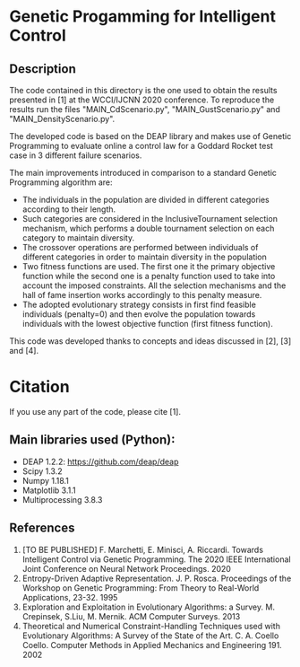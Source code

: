 # Genetic Progamming for Intelligent Control


## Description
The code contained in this directory is the one used to obtain the results presented in [1] at the WCCI/IJCNN 2020 conference. To reproduce the results run the files "MAIN_CdScenario.py", "MAIN_GustScenario.py" and "MAIN_DensityScenario.py".

The developed code is based on the DEAP library and makes use of Genetic Programming to evaluate online a control law for a 
Goddard Rocket test case in 3 different failure scenarios.

The main improvements introduced in comparison to a standard Genetic Programming algorithm are:
* The individuals in the population are divided in different categories according to their length.
* Such categories are considered in the InclusiveTournament selection mechanism, which performs a double tournament selection on each category to maintain diversity.
* The crossover operations are performed between individuals of different categories in order to maintain diversity in the population
* Two fitness functions are used. The first one it the primary objective function while the second one is a penalty function used to take into account the imposed constraints. All the selection mechanisms and the hall of fame insertion works accordingly to this penalty measure.
* The adopted evolutionary strategy consists in first find feasible individuals (penalty=0) and then evolve the population towards individuals with the lowest objective function (first fitness function).

This code was developed thanks to concepts and ideas discussed in [2], [3] and [4].
  

# Citation
If you use any part of the code, please cite [1].


## Main libraries used (Python):
  * DEAP 1.2.2: https://github.com/deap/deap
  * Scipy 1.3.2
  * Numpy 1.18.1
  * Matplotlib 3.1.1
  * Multiprocessing 3.8.3

## References
1. [TO BE PUBLISHED] F. Marchetti, E. Minisci, A. Riccardi. Towards Intelligent Control via Genetic Programming. 
The 2020 IEEE International Joint Conference on Neural Network Proceedings. 2020
2. Entropy-Driven Adaptive Representation. J. P. Rosca. Proceedings of the Workshop on Genetic Programming: From Theory to Real-World Applications, 23-32. 1995
3. Exploration and Exploitation in Evolutionary Algorithms: a Survey. M. Crepinsek, S.Liu, M. Mernik. ACM Computer Surveys. 2013
4. Theoretical and Numerical Constraint-Handling Techniques used with Evolutionary Algorithms: A Survey of the State of the Art. C. A. Coello Coello. Computer Methods in Applied Mechanics and Engineering 191. 2002
